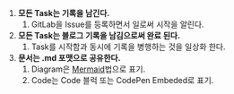 
1. **모든 Task는 기록을 남긴다.**
	1. GitLab을 Issue를 등록하면서 일로써 시작을 알린다.
1. **모든 Task는 블로그 기록을 남김으로써 완료 된다.**
	1. Task를 시작함과 동시에 기록을 병행하는 것을 일상화 한다.
1. **문서는 .md 포맷으로 공유한다.**
	1. Diagram은 [Mermaid](https://mermaid-js.github.io/mermaid/#/)법으로 표기.
	2. Code는 Code 블럭 또는 CodePen Embeded로 표기.